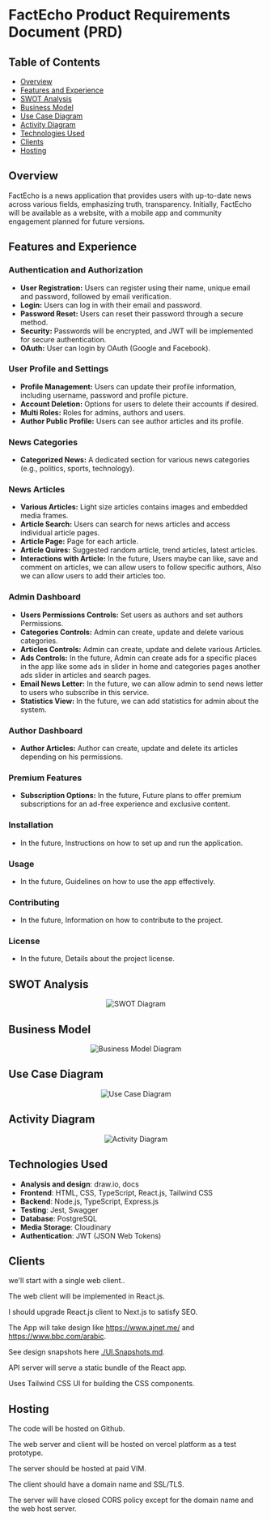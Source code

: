 # FactEcho Product Requirements Document (PRD)

## **Table of Contents**
- [Overview](#overview)
- [Features and Experience](#features-and-experience)
- [SWOT Analysis](#swot-analysis)
- [Business Model](#business-model)
- [Use Case Diagram](#use-case-diagram)
- [Activity Diagram](#activity-diagram)
- [Technologies Used](#technologies-used)
- [Clients](#clients)
- [Hosting](#hosting)

## **Overview**
FactEcho is a news application that provides users with up-to-date news across various fields, emphasizing truth, transparency. Initially, FactEcho will be available as a website, with a mobile app and community engagement planned for future versions.

## **Features and Experience**

### Authentication and Authorization
  - **User Registration:** Users can register using their name, unique email and password, followed by email verification.
  - **Login:** Users can log in with their email and password.
  - **Password Reset:** Users can reset their password through a secure method.
  - **Security:** Passwords will be encrypted, and JWT will be implemented for secure authentication.
  - **OAuth:** User can login by OAuth (Google and Facebook).

### User Profile and Settings
  - **Profile Management:** Users can update their profile information, including username, password and profile picture.
  - **Account Deletion:** Options for users to delete their accounts if desired.
  - **Multi Roles:** Roles for admins, authors and users.
  - **Author Public Profile:** Users can see author articles and its profile.

### News Categories
  - **Categorized News:** A dedicated section for various news categories (e.g., politics, sports, technology).

### News Articles
  - **Various Articles:** Light size articles contains images and embedded media frames.
  - **Article Search:** Users can search for news articles and access individual article pages.
  - **Article Page:** Page for each article.
  - **Article Quires:** Suggested random article, trend articles, latest articles.
  - **Interactions with Article:** In the future, Users maybe can like, save and comment on articles, we can allow users to follow specific authors, Also we can allow users to add their articles too.

### Admin Dashboard
  - **Users Permissions Controls:** Set users as authors and set authors Permissions.
  - **Categories Controls:** Admin can create, update and delete various categories.
  - **Articles Controls:** Admin can create, update and delete various Articles.
  - **Ads Controls:** In the future, Admin can create ads for a specific places in the app like some ads in slider in home and categories pages another ads slider in articles and search pages.
  - **Email News Letter:** In the future, we can allow admin to send news letter to users who subscribe in this service.
  - **Statistics View:** In the future, we can add statistics for admin about the system.

### Author Dashboard
  - **Author Articles:** Author can create, update and delete its articles depending on his permissions.

### Premium Features
  - **Subscription Options:** In the future, Future plans to offer premium subscriptions for an ad-free experience and exclusive content.

### Installation
  - In the future, Instructions on how to set up and run the application.

### Usage
  - In the future, Guidelines on how to use the app effectively.

### Contributing
  - In the future, Information on how to contribute to the project.

### License
  - In the future, Details about the project license.

## **SWOT Analysis**

<section align="center">
  <img src="./diagrams/SWOT_Diagram.png" alt="SWOT Diagram">
</section>

## **Business Model**

<section align="center">
  <img src="./diagrams/Business_Model_Diagram.png" alt="Business Model Diagram">
</section>

## **Use Case Diagram**

<section align="center">
  <img src="./diagrams/Use_Case_Diagram.png" alt="Use Case Diagram">
</section>

## **Activity Diagram**

<section align="center">
  <img src="./diagrams/Activity_Diagram.png" alt="Activity Diagram">
</section>

## **Technologies Used**

- **Analysis and design**: draw.io, docs
- **Frontend**: HTML, CSS, TypeScript, React.js, Tailwind CSS
- **Backend**: Node.js, TypeScript, Express.js
- **Testing**: Jest, Swagger
- **Database**: PostgreSQL
- **Media Storage**: Cloudinary
- **Authentication**: JWT (JSON Web Tokens)

## **Clients**

we'll start with a single web client..

The web client will be implemented in React.js.

I should upgrade React.js client to Next.js to satisfy SEO.

The App will take design like https://www.ajnet.me/ and https://www.bbc.com/arabic.

See design snapshots here [./UI.Snapshots.md](./UI.Snapshots.md).

API server will serve a static bundle of the React app.

Uses Tailwind CSS UI for building the CSS components.

## **Hosting**

The code will be hosted on Github.

The web server and client will be hosted on vercel platform as a test prototype.

The server should be hosted at paid VIM.

The client should have a domain name and SSL/TLS.

The server will have closed CORS policy except for the domain name and the web host server.
